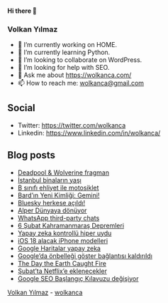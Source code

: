 #### Hi there 👋

### Volkan Yılmaz

- 🔭 I’m currently working on HOME.
- 🌱 I’m currently learning Python.
- 👯 I’m looking to collaborate on WordPress.
- 🤔 I’m looking for help with SEO.
- 💬 Ask me about https://wolkanca.com/
- 📫 How to reach me: wolkanca@gmail.com

## Social
- Twitter: https://twitter.com/wolkanca
- Linkedin: https://www.linkedin.com/in/wolkanca/



## Blog posts
<!-- BLOG-POST-LIST:START -->
- [Deadpool &amp; Wolverine fragman](https://wolkanca.com/deadpool-wolverine-fragman/)
- [İstanbul binaların yaşı](https://wolkanca.com/istanbul-binalarin-yasi/)
- [B sınıfı ehliyet ile motosiklet](https://wolkanca.com/b-sinifi-ehliyet-ile-motosiklet/)
- [Bard’ın Yeni Kimliği: Gemini!](https://wolkanca.com/bardin-yeni-kimligi-gemini/)
- [Bluesky herkese açıldı!](https://wolkanca.com/bluesky-herkese-acildi/)
- [Alper Dünyaya dönüyor](https://wolkanca.com/alper-dunyaya-donuyor/)
- [WhatsApp third-party chats](https://wolkanca.com/whatsapp-third-party-chats/)
- [6 Şubat Kahramanmaraş Depremleri](https://wolkanca.com/6-subat-kahramanmaras-depremleri/)
- [Yapay zeka kontrollü hiper uydu](https://wolkanca.com/yapay-zeka-kontrollu-hiper-uydu/)
- [iOS 18 alacak iPhone modelleri](https://wolkanca.com/ios-18-alacak-iphone-modelleri/)
- [Google Haritalar yapay zeka](https://wolkanca.com/google-haritalar-yapay-zeka/)
- [Google’da önbelleği göster bağlantısı kaldırıldı](https://wolkanca.com/googleda-onbellegi-goster-baglantisi-kaldirildi/)
- [The Day the Earth Caught Fire](https://wolkanca.com/the-day-the-earth-caught-fire/)
- [Şubat’ta Netflix’e eklenecekler](https://wolkanca.com/subatta-netflixe-eklenecekler/)
- [Google SEO Başlangıç Kılavuzu değişiyor](https://wolkanca.com/google-seo-baslangic-kilavuzu-degisiyor/)
<!-- BLOG-POST-LIST:END -->


[Volkan Yılmaz](https://volkanyilmaz.com.tr/) - [wolkanca](https://wolkanca.com/)
